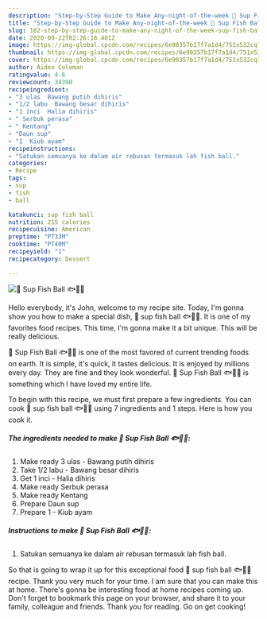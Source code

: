 ```yaml
---
description: "Step-by-Step Guide to Make Any-night-of-the-week 🍲 Sup Fish Ball 🐟🐬🐠"
title: "Step-by-Step Guide to Make Any-night-of-the-week 🍲 Sup Fish Ball 🐟🐬🐠"
slug: 182-step-by-step-guide-to-make-any-night-of-the-week-sup-fish-ball
date: 2020-09-22T02:26:18.481Z
image: https://img-global.cpcdn.com/recipes/6e90357b17f7a1d4/751x532cq70/🍲-sup-fish-ball-🐟🐬🐠-resipi-foto-utama.jpg
thumbnail: https://img-global.cpcdn.com/recipes/6e90357b17f7a1d4/751x532cq70/🍲-sup-fish-ball-🐟🐬🐠-resipi-foto-utama.jpg
cover: https://img-global.cpcdn.com/recipes/6e90357b17f7a1d4/751x532cq70/🍲-sup-fish-ball-🐟🐬🐠-resipi-foto-utama.jpg
author: Aiden Coleman
ratingvalue: 4.6
reviewcount: 34390
recipeingredient:
- "3 ulas  Bawang putih dihiris"
- "1/2 labu  Bawang besar dihiris"
- "1 inci  Halia dihiris"
- " Serbuk perasa"
- " Kentang"
- "Daun sup"
- "1  Kiub ayam"
recipeinstructions:
- "Satukan semuanya ke dalam air rebusan termasuk lah fish ball."
categories:
- Recipe
tags:
- sup
- fish
- ball

katakunci: sup fish ball 
nutrition: 215 calories
recipecuisine: American
preptime: "PT33M"
cooktime: "PT40M"
recipeyield: "1"
recipecategory: Dessert

---
```



![🍲 Sup Fish Ball 🐟🐬🐠](https://img-global.cpcdn.com/recipes/6e90357b17f7a1d4/751x532cq70/🍲-sup-fish-ball-🐟🐬🐠-resipi-foto-utama.jpg)

Hello everybody, it's John, welcome to my recipe site. Today, I'm gonna show you how to make a special dish, 🍲 sup fish ball 🐟🐬🐠. It is one of my favorites food recipes. This time, I'm gonna make it a bit unique. This will be really delicious.



🍲 Sup Fish Ball 🐟🐬🐠 is one of the most favored of current trending foods on earth. It is simple, it's quick, it tastes delicious. It is enjoyed by millions every day. They are fine and they look wonderful. 🍲 Sup Fish Ball 🐟🐬🐠 is something which I have loved my entire life.


To begin with this recipe, we must first prepare a few ingredients. You can cook 🍲 sup fish ball 🐟🐬🐠 using 7 ingredients and 1 steps. Here is how you cook it.

<!--inarticleads1-->

##### The ingredients needed to make 🍲 Sup Fish Ball 🐟🐬🐠:

1. Make ready 3 ulas - Bawang putih dihiris
1. Take 1/2 labu - Bawang besar dihiris
1. Get 1 inci - Halia dihiris
1. Make ready  Serbuk perasa
1. Make ready  Kentang
1. Prepare Daun sup
1. Prepare 1 - Kiub ayam




<!--inarticleads2-->

##### Instructions to make 🍲 Sup Fish Ball 🐟🐬🐠:

1. Satukan semuanya ke dalam air rebusan termasuk lah fish ball.




So that is going to wrap it up for this exceptional food 🍲 sup fish ball 🐟🐬🐠 recipe. Thank you very much for your time. I am sure that you can make this at home. There's gonna be interesting food at home recipes coming up. Don't forget to bookmark this page on your browser, and share it to your family, colleague and friends. Thank you for reading. Go on get cooking!
